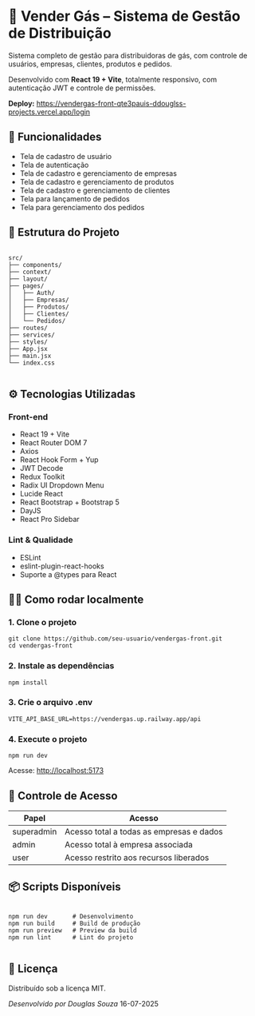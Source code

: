 

  <h1>💨 Vender Gás – Sistema de Gestão de Distribuição</h1>
  <p>Sistema completo de gestão para distribuidoras de gás, com controle de usuários, empresas, clientes, produtos e pedidos.</p>
  <p>Desenvolvido com <strong>React 19 + Vite</strong>, totalmente responsivo, com autenticação JWT e controle de permissões.</p>
  <p><strong>Deploy:</strong> <a href="https://vendergas-front-qte3pauis-ddouglss-projects.vercel.app/login" target="_blank">https://vendergas-front-qte3pauis-ddouglss-projects.vercel.app/login</a></p>

<h2>🚀 Funcionalidades</h2>
  <ul>
    <li>Tela de cadastro de usuário</li>
    <li>Tela de autenticação</li>
    <li>Tela de cadastro e gerenciamento de empresas</li>
    <li>Tela de cadastro e gerenciamento de produtos</li>
    <li>Tela de cadastro e gerenciamento de clientes</li>
    <li>Tela para lançamento de pedidos</li>
    <li>Tela para gerenciamento dos pedidos</li>
  </ul>

<h2>📁 Estrutura do Projeto</h2>
  <pre><code>
src/
├── components/ 
├── context/
├── layout/
├── pages/
│   ├── Auth/
│   ├── Empresas/
│   ├── Produtos/
│   ├── Clientes/
│   └── Pedidos/
├── routes/
├── services/
├── styles/
├── App.jsx
├── main.jsx
└── index.css
  </code></pre>

<h2>⚙️ Tecnologias Utilizadas</h2>
<h3>Front-end</h3>
  <ul>
    <li>React 19 + Vite</li>
    <li>React Router DOM 7</li>
    <li>Axios</li>
    <li>React Hook Form + Yup</li>
    <li>JWT Decode</li>
    <li>Redux Toolkit</li>
    <li>Radix UI Dropdown Menu</li>
    <li>Lucide React</li>
    <li>React Bootstrap + Bootstrap 5</li>
    <li>DayJS</li>
    <li>React Pro Sidebar</li>
  </ul>

<h3>Lint & Qualidade</h3>
  <ul>
    <li>ESLint</li>
    <li>eslint-plugin-react-hooks</li>
    <li>Suporte a @types para React</li>
  </ul>

<h2>🧑‍💻 Como rodar localmente</h2>
<h3>1. Clone o projeto</h3>
  <pre><code>git clone https://github.com/seu-usuario/vendergas-front.git
cd vendergas-front</code></pre>

<h3>2. Instale as dependências</h3>
  <pre><code>npm install</code></pre>

<h3>3. Crie o arquivo .env</h3>
  <pre><code>VITE_API_BASE_URL=https://vendergas.up.railway.app/api</code></pre>

<h3>4. Execute o projeto</h3>
  <pre><code>npm run dev</code></pre>

  <p>Acesse: <a href="http://localhost:5173" target="_blank">http://localhost:5173</a></p>

<h2>🔐 Controle de Acesso</h2>
  <table>
    <thead>
      <tr>
        <th>Papel</th>
        <th>Acesso</th>
      </tr>
    </thead>
    <tbody>
      <tr>
        <td>superadmin</td>
        <td>Acesso total a todas as empresas e dados</td>
      </tr>
      <tr>
        <td>admin</td>
        <td>Acesso total à empresa associada</td>
      </tr>
      <tr>
        <td>user</td>
        <td>Acesso restrito aos recursos liberados</td>
      </tr>
    </tbody>
  </table>

<h2>📦 Scripts Disponíveis</h2>
  <pre><code>
npm run dev       # Desenvolvimento
npm run build     # Build de produção
npm run preview   # Preview da build
npm run lint      # Lint do projeto
  </code></pre>

<h2>📄 Licença</h2>
  <p>Distribuído sob a licença MIT.</p>

  <p><em>Desenvolvido por Douglas Souza </em> 16-07-2025</p>

</body>

